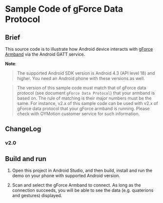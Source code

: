 # Sample Code of gForce Data Protocol

## Brief
This source code is to illustrate how Android device interacts with 
[gForce Armband][gForceArmBand] via the Android GATT service.



**Note**:
> The supported Android SDK version is Android 4.3 (API level 18) and higher.
> You need an Android phone with these versions as well.

> The version of this sample code must match that of gForce data protocol
>  (see document `gForce Data Protocol`) that your armband is based on.
> The rule of matching is their major numbers must be the same. For instance,
> v2.x of this sample code can be used with v2.x of gForce data protocol that
> your gForce armband is running. Please check with OYMotion customer service
> for such information.

## ChangeLog
### v2.0


## Build and run
1. Open this project in Android Studio, and then build, install and run the demo
on your phone with supported Android version.

2. Scan and select the gForce Armband to connect. As long as the connection
   succeeds, you will be able to see the data (e.g. quaterions and gestures)
   displayed.

[gForceArmBand]: https://oymotion.github.io/gForce100UserGuide/
